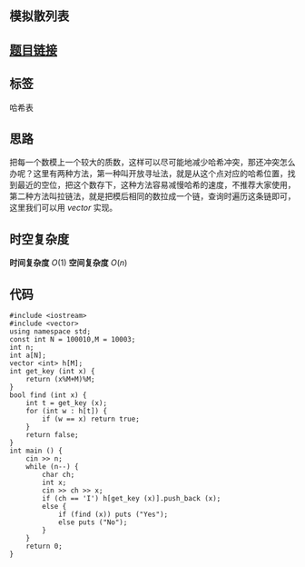 ## 模拟散列表
## [题目链接](https://www.acwing.com/problem/content/description/842/)
## 标签
哈希表
## 思路
把每一个数模上一个较大的质数，这样可以尽可能地减少哈希冲突，那还冲突怎么办呢？这里有两种方法，第一种叫开放寻址法，就是从这个点对应的哈希位置，找到最近的空位，把这个数存下，这种方法容易减慢哈希的速度，不推荐大家使用，第二种方法叫拉链法，就是把模后相同的数拉成一个链，查询时遍历这条链即可，这里我们可以用 $vector$ 实现。
## 时空复杂度
**时间复杂度** $O(1)$
**空间复杂度** $O(n)$
## 代码
```
#include <iostream>
#include <vector>
using namespace std;
const int N = 100010,M = 10003;
int n;
int a[N];
vector <int> h[M];
int get_key (int x) {
    return (x%M+M)%M;
}
bool find (int x) {
    int t = get_key (x);
    for (int w : h[t]) {
        if (w == x) return true;
    }
    return false;
}
int main () {
    cin >> n;
    while (n--) {
        char ch;
        int x;
        cin >> ch >> x;
        if (ch == 'I') h[get_key (x)].push_back (x);
        else {
            if (find (x)) puts ("Yes");
            else puts ("No");
        }
    }
    return 0;
}
```